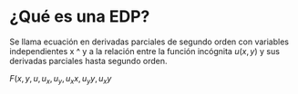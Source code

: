 # ¿Qué es una EDP?

Se llama ecuación en derivadas parciales de segundo orden con variables independientes x ^ y a la relación entre la función incógnita $u(x,y)$ y sus derivadas parciales hasta segundo orden.


$F (x, y, u, u_x, u_y, u_xx , u_yy, u_xy$
